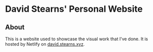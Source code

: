 # David Stearns' Personal Website

## About

This is a website used to showcase the visual work that I've done. It is hosted by Netlify on [david.stearns.xyz](https://david.stearns.xyz).
